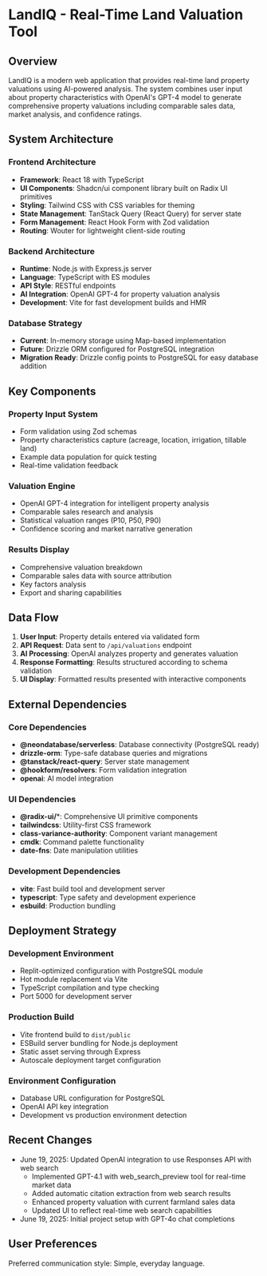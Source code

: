 # LandIQ - Real-Time Land Valuation Tool

## Overview

LandIQ is a modern web application that provides real-time land property valuations using AI-powered analysis. The system combines user input about property characteristics with OpenAI's GPT-4 model to generate comprehensive property valuations including comparable sales data, market analysis, and confidence ratings.

## System Architecture

### Frontend Architecture
- **Framework**: React 18 with TypeScript
- **UI Components**: Shadcn/ui component library built on Radix UI primitives
- **Styling**: Tailwind CSS with CSS variables for theming
- **State Management**: TanStack Query (React Query) for server state
- **Form Management**: React Hook Form with Zod validation
- **Routing**: Wouter for lightweight client-side routing

### Backend Architecture
- **Runtime**: Node.js with Express.js server
- **Language**: TypeScript with ES modules
- **API Style**: RESTful endpoints
- **AI Integration**: OpenAI GPT-4 for property valuation analysis
- **Development**: Vite for fast development builds and HMR

### Database Strategy
- **Current**: In-memory storage using Map-based implementation
- **Future**: Drizzle ORM configured for PostgreSQL integration
- **Migration Ready**: Drizzle config points to PostgreSQL for easy database addition

## Key Components

### Property Input System
- Form validation using Zod schemas
- Property characteristics capture (acreage, location, irrigation, tillable land)
- Example data population for quick testing
- Real-time validation feedback

### Valuation Engine
- OpenAI GPT-4 integration for intelligent property analysis
- Comparable sales research and analysis
- Statistical valuation ranges (P10, P50, P90)
- Confidence scoring and market narrative generation

### Results Display
- Comprehensive valuation breakdown
- Comparable sales data with source attribution
- Key factors analysis
- Export and sharing capabilities

## Data Flow

1. **User Input**: Property details entered via validated form
2. **API Request**: Data sent to `/api/valuations` endpoint
3. **AI Processing**: OpenAI analyzes property and generates valuation
4. **Response Formatting**: Results structured according to schema validation
5. **UI Display**: Formatted results presented with interactive components

## External Dependencies

### Core Dependencies
- **@neondatabase/serverless**: Database connectivity (PostgreSQL ready)
- **drizzle-orm**: Type-safe database queries and migrations
- **@tanstack/react-query**: Server state management
- **@hookform/resolvers**: Form validation integration
- **openai**: AI model integration

### UI Dependencies
- **@radix-ui/***: Comprehensive UI primitive components
- **tailwindcss**: Utility-first CSS framework
- **class-variance-authority**: Component variant management
- **cmdk**: Command palette functionality
- **date-fns**: Date manipulation utilities

### Development Dependencies
- **vite**: Fast build tool and development server
- **typescript**: Type safety and development experience
- **esbuild**: Production bundling

## Deployment Strategy

### Development Environment
- Replit-optimized configuration with PostgreSQL module
- Hot module replacement via Vite
- TypeScript compilation and type checking
- Port 5000 for development server

### Production Build
- Vite frontend build to `dist/public`
- ESBuild server bundling for Node.js deployment
- Static asset serving through Express
- Autoscale deployment target configuration

### Environment Configuration
- Database URL configuration for PostgreSQL
- OpenAI API key integration
- Development vs production environment detection

## Recent Changes
- June 19, 2025: Updated OpenAI integration to use Responses API with web search
  - Implemented GPT-4.1 with web_search_preview tool for real-time market data
  - Added automatic citation extraction from web search results
  - Enhanced property valuation with current farmland sales data
  - Updated UI to reflect real-time web search capabilities
- June 19, 2025: Initial project setup with GPT-4o chat completions

## User Preferences

Preferred communication style: Simple, everyday language.
